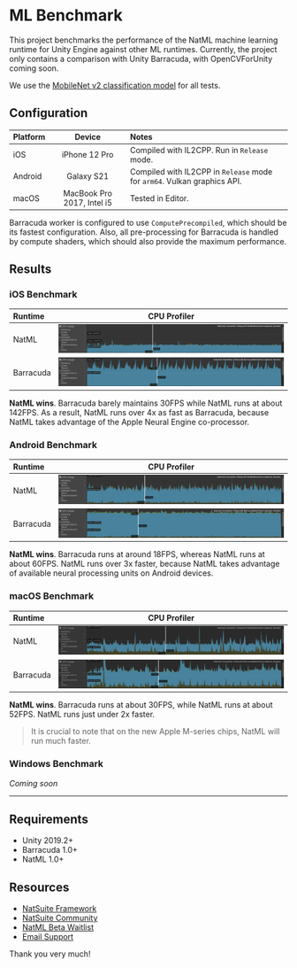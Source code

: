 # ML Benchmark
This project benchmarks the performance of the NatML machine learning runtime for Unity Engine against other ML runtimes. Currently, the project only contains a comparison with Unity Barracuda, with OpenCVForUnity coming soon.

We use the [MobileNet v2 classification model](https://github.com/onnx/models/tree/master/vision/classification/mobilenet) for all tests.

## Configuration

| Platform | Device | Notes |
|:--|:--:|:--|
| iOS | iPhone 12 Pro | Compiled with IL2CPP. Run in `Release` mode. |
| Android | Galaxy S21 | Compiled with IL2CPP in `Release` mode for `arm64`. Vulkan graphics API. |
| macOS | MacBook Pro 2017, Intel i5 | Tested in Editor. |

Barracuda worker is configured to use `ComputePrecompiled`, which should be its fastest configuration. Also, all pre-processing for Barracuda is handled by compute shaders, which should also provide the maximum performance.

## Results

### iOS Benchmark

| Runtime | CPU Profiler |
|:--|:--:|
| NatML | ![natml-ios](.media/iOS-NatML.png) |
| Barracuda | ![barracuda-ios](.media/iOS-Barracuda.png) |

**NatML wins**. Barracuda barely maintains 30FPS while NatML runs at about 142FPS. As a result, NatML runs over 4x as fast as Barracuda, because NatML takes advantage of the Apple Neural Engine co-processor.

### Android Benchmark

| Runtime | CPU Profiler |
|:--|:--:|
| NatML | ![natml-android](.media/Android-NatML.png) |
| Barracuda | ![barracuda-android](.media/Android-Barracuda.png) |

**NatML wins**. Barracuda runs at around 18FPS, whereas NatML runs at about 60FPS. NatML runs over 3x faster, because NatML takes advantage of available neural processing units on Android devices.

### macOS Benchmark

| Runtime | CPU Profiler |
|:--|:--:|
| NatML | ![natml-macos](.media/macOS-Intel-NatML.png) |
| Barracuda | ![barracuda-macos](.media/macOS-Intel-Barracuda.png) |

**NatML wins**. Barracuda runs at about 30FPS, while NatML runs at about 52FPS. NatML runs just under 2x faster.

> It is crucial to note that on the new Apple M-series chips, NatML will run much faster.

### Windows Benchmark
*Coming soon*

___

## Requirements
- Unity 2019.2+
- Barracuda 1.0+
- NatML 1.0+

## Resources
- [NatSuite Framework](https://github.com/natsuite)
- [NatSuite Community](https://discord.gg/aVXUqeEp3e)
- [NatML Beta Waitlist](https://yusuf987639.typeform.com/to/dIL3bL2f)
- [Email Support](mailto:hi@natsuite.io)

Thank you very much!